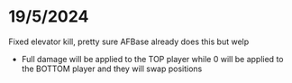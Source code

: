 # 19/5/2024
Fixed elevator kill, pretty sure AFBase already does this but welp
- Full damage will be applied to the TOP player while 0 will be applied to the BOTTOM player and they will swap positions